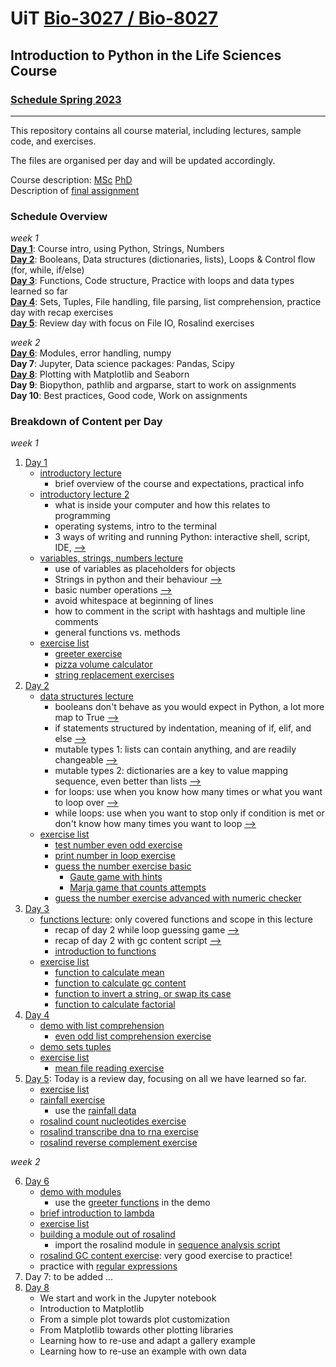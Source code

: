 # UiT [Bio-3027 / Bio-8027](https://uit.no/utdanning/emner/emne?p_document_id=785588&ar=2023&semester=V) 
## Introduction to Python in the Life Sciences Course 
### [Schedule Spring 2023](https://timeplan.uit.no/emne_timeplan.php?sem=23v&module=BIO-3027-1#week=1-25 "Timeplan")
---
This repository contains all course material, including lectures, sample code, and exercises.

The files are organised per day and will be updated accordingly.

Course description: [MSc](courseinfo/python_course_msc.pdf) [PhD](python_course_phd.pdf)  
Description of [final assignment](courseinfo/final_assignment_guidelines.pdf)

### Schedule Overview
_week 1_  
**[Day 1](basics_day1)**: Course intro, using Python, Strings, Numbers  
**[Day 2](datastructures_day2)**: Booleans, Data structures (dictionaries, lists), Loops & Control flow (for, while, if/else)  
**[Day 3](functions_day3)**: Functions, Code structure, Practice with loops and data types learned so far  
**[Day 4](fileIO_day4)**: Sets, Tuples, File handling, file parsing, list comprehension, practice day with recap exercises    
**[Day 5](review_day5)**: Review day with focus on File IO, Rosalind exercises   

_week 2_  
**[Day 6](modules_day6)**: Modules, error handling, numpy  
**Day 7**: Jupyter, Data science packages: Pandas, Scipy   
**[Day 8](plotting_day8)**: Plotting with Matplotlib and Seaborn  
**Day 9**: Biopython, pathlib and argparse, start to work on assignments     
**Day 10**: Best practices, Good code, Work on assignments   

### Breakdown of Content per Day

_week 1_

1. [Day 1](basics_day1)
	* [introductory lecture](basics_day1/0_introduction.pdf)
		* brief overview of the course and expectations, practical info
	* [introductory lecture 2](basics_day1/1_1_basics.pdf)
		* what is inside your computer and how this relates to programming
		* operating systems, intro to the terminal
		* 3 ways of writing and running Python: interactive shell, script, IDE, [-->](basics_day1/script.py)
	* [variables, strings, numbers lecture](basics_day1/1_2_variables.pdf)
		* use of variables as placeholders for objects
		* Strings in python and their behaviour [-->](basics_day1/playing_with_strings.py)
		* basic number operations [-->](basics_day1/number_operations.py)
		* avoid whitespace at beginning of lines
		* how to comment in the script with hashtags and multiple line comments
		* general functions vs. methods
	* [exercise list](basics_day1/day1_exercises.pdf)
		* [greeter exercise](basics_day1/greeter.py)
		* [pizza volume calculator](basics_day1/pizza_area.py)
		* [string replacement exercises](basics_day1/replace_in_str.py)
2. [Day 2](datastructures_day2)
	* [data structures lecture](datastructures_day2/2_1_data_structures.pdf)
		* booleans don't behave as you would expect in Python, a lot more map to True [-->](datastructures_day2/practice_with_booleans.py)
		* if statements structured by indentation, meaning of if, elif, and else [-->](datastructures_day2/practice_with_booleans.py)
		* mutable types 1: lists can contain anything, and are readily changeable [-->](datastructures_day2/demo_with_lists.py)
		* mutable types 2: dictionaries are a key to value mapping sequence, even better than lists [-->](datastructures_day2/demo_with_dict.py)
		* for loops: use when you know how many times or what you want to loop over [-->](demo_for_loop.py)
		* while loops: use when you want to stop only if condition is met or don't know how many times you want to loop [-->](demo_while_loop.py)
	* [exercise list](datastructures_day2/day2_exercises.pdf)
		* [test number even odd exercise](datastructures_day2/test_number_odd_even.py)
		* [print number in loop exercise](datastructures_day2/print_number_in_loop.py)
		* [guess the number exercise basic](datastructures_day2/guess_the_number.py)
			* [Gaute game with hints](datastructures_day2/gaute_guess_the_number.py)
			* [Marja game that counts attempts](datastructures_day2/marja_guess_the_number.py)
		* [guess the number exercise advanced with numeric checker](datastructures_day2/number_guesser_checks_numeric.py)
3. [Day 3](functions_day3)
	* [functions lecture](functions_day3/functions_control_flow_day3.pdf): only covered functions and scope in this lecture
		* recap of day 2 while loop guessing game [-->](datastructures_day2/number_guesser_checks_numeric.py)
		* recap of day 2 with gc content script [-->](functions_day3/get_gc_content.py)
		* [introduction to functions](functions_day3/demo_with_functions.py)
	* [exercise list](functions_day3/day3_exercises.pdf)
		* [function to calculate mean](functions_day3/calculate_mean.py)
		* [function to calculate gc content](functions_day3/gc_calculator_function.py)
		* [function to invert a string, or swap its case](functions_day3/inverse_string.py)
		* [function to calculate factorial](functions_day3/calculate_factorial)
4. [Day 4](fileIO_day4)
	* [demo with list comprehension](fileIO_day4/demo_list_comprehension.py)
		* [even odd list comprehension exercise](fileIO_day4/even_odd_list_comprehension.py)
	* [demo sets tuples](fileIO_day4/demo_sets_tuples.py)
	* [exercise list](fileIO_day4/mean_file_reading_exercise.py)
		* [mean file reading exercise](fileIO_day4/mean_file_reading_exercise.py)
5. [Day 5](review_day5): Today is a review day, focusing on all we have learned so far.  
	* [exercise list](review_day5/exercise_outline_wk1_day5.pdf)
	* [rainfall exercise](review_day5/average_rainfall.py)
		* use the [rainfall data](review_day5/rainfall.txt)
	* [rosalind count nucleotides exercise](review_day5/rosalind_count_nucleotides.py)
	* [rosalind transcribe dna to rna exercise](review_day5/rosalind_transcribe_dna_to_rna.py)
	* [rosalind reverse complement exercise](review_day5/rosalind_reverse_complement_dna.py)


_week 2_

6. [Day 6](modules_day6)
	* [demo with modules](modules_day6/demo_modules.py)
		* use the [greeter functions](modules_day6/greeter.py) in the demo
	* [brief introduction to lambda](modules_day6/lambda_exercise.py)
	* [exercise list](modules_day6/exercise_list_day6.pdf)
	* [building a module out of rosalind](modules_day6/rosalind_utils.py)
		* import the rosalind module in [sequence analysis script](modules_day6/sequence_analysis.py)
	* [rosalind GC content exercise](modules_day6/rosalind_gc_content_full.py): very good exercise to practice!
	* practice with [regular expressions](www.regexone.com)
7. Day 7: to be added ...
8. [Day 8](plotting_day8)
    * We start and work in the Jupyter notebook
    * Introduction to Matplotlib
	* From a simple plot towards plot customization
    * From Matplotlib towards other plotting libraries
    * Learning how to re-use and adapt a gallery example
    * Learning how to re-use an example with own data
